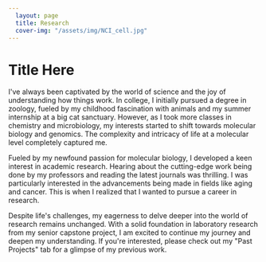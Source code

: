 ```yaml
---
  layout: page
  title: Research
  cover-img: "/assets/img/NCI_cell.jpg"
---
```

# Title Here

I've always been captivated by the world of science and the joy of understanding how things work. In college, I initially pursued a degree in zoology, fueled by my childhood fascination with animals and my summer internship at a big cat sanctuary. However, as I took more classes in chemistry and microbiology, my interests started to shift towards molecular biology and genomics. The complexity and intricacy of life at a molecular level completely captured me.

Fueled by my newfound passion for molecular biology, I developed a keen interest in academic research. Hearing about the cutting-edge work being done by my professors and reading the latest journals was thrilling. I was particularly interested in the advancements being made in fields like aging and cancer. This is when I realized that I wanted to pursue a career in research.

Despite life's challenges, my eagerness to delve deeper into the world of research remains unchanged. With a solid foundation in laboratory research from my senior capstone project, I am excited to continue my journey and deepen my understanding. If you're interested, please check out my "Past Projects" tab for a glimpse of my previous work.
